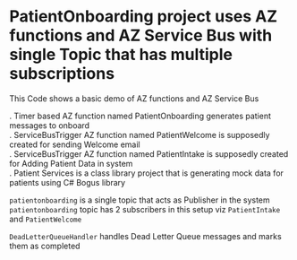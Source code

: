 # PatientOnboarding project uses AZ functions and AZ Service Bus with single Topic that has multiple subscriptions



This Code shows a basic demo of AZ functions and AZ Service Bus

. Timer based AZ function named PatientOnboarding generates patient messages to onboard <br/>
. ServiceBusTrigger AZ function named PatientWelcome is supposedly created for sending Welcome email <br/>
. ServiceBusTrigger AZ function named PatientIntake is supposedly created for Adding Patient Data in system <br/>
. Patient Services is a class library project that is generating mock data for patients using C# Bogus library <br/>


`patientonboarding` is a single topic that acts as Publisher in the system <br/>
`patientonboarding` topic has 2 subscribers in this setup viz `PatientIntake` and `PatientWelcome` <br/>

`DeadLetterQueueHandler` handles Dead Letter Queue messages and marks them as completed<br/>


